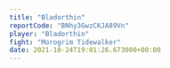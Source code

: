 ```yaml
---
title: "Bladorthin"
reportCode: "BNhy3GwzCKJA89Vn"
player: "Bladorthin"
fight: "Morogrim Tidewalker"
date: 2021-10-24T19:01:26.673000+00:00
---
```

